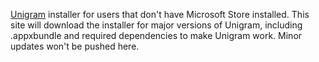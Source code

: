[Unigram](https://github.com/UnigramDev/Unigram) installer for users that don't have Microsoft Store installed.
This site will download the installer for major versions of Unigram, including .appxbundle and required dependencies to make Unigram work.
Minor updates won't be pushed here.
